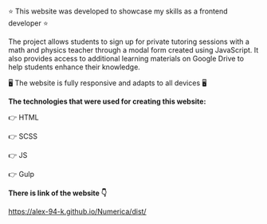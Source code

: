 ⭐️ This website was developed to showcase my skills as a frontend developer ⭐️

The project allows students to sign up for private tutoring sessions with a math and physics teacher through a modal form created using JavaScript. It also provides access to additional learning materials on Google Drive to help students enhance their knowledge.

🖥️ The website is fully responsive and adapts to all devices 🖥️

**The technologies that were used for creating this website:**

👉 HTML

👉 SCSS

👉 JS

👉 Gulp

**There is link of the website 👇**

https://alex-94-k.github.io/Numerica/dist/
